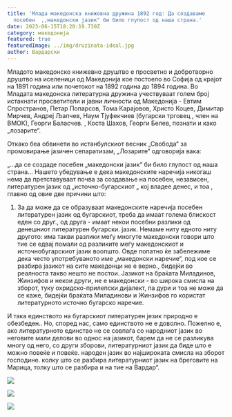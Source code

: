 ```yaml
---
title: 'Млада македонска книжовна дружина 1892 год: Да создаваме
  посебен  ,,македонски јазик" би било глупост од наша страна.'
date: 2023-06-15T18:20:19.730Z
category: македонија
featured: true
featuredImage: ../img/druzinata-ideal.jpg
author: Вардарски
---
```

Младото македонско книжевно друштво е просветно и добротворно друштво на иселеници од Македонија кое постоело во Софија од крајот на 1891 година или почетокот на 1892 година до 1894 година.
Во Младата македонска литературна дружина учествуваат голем број истакнати просветители и јавни личности од Македонија - Евтим Спространов, Петар Попарсов, Тома Карајовов, Христо Коцев, Димитар Мирчев, Андреј Љапчев, Наум Тјуфекчиев (бугарски трговец , член на ВМОК), Георги Баласчев. , Коста Шахов, Георги Белев, познати и како „лозарите“.

Откако беа обвинети во истанбулскиот весник „Свобода“ за промовирање јазичен сепаратизам, „Лозарите“ одговорија вака:

„...да се создаде посебен „македонски јазик“ би било глупост од наша страна... Нашето убедување е дека македонските наречија никогаш нема да претставуваат почва за создавање на посебен, независен, литературен јазик од „источно-бугарскиот „ кој владее денес, и тоа , главно од овие две причини што:

1. За да може да се образуваат македонските наречија посебен литературен јазик од бугарскиот, треба да имаат голема блискост еден со друг., од друга - имаат некои посебни разлики од денешниот литературен бугарски. јазик. Немаме ниту едното ниту другото: има такви разлики меѓу многуте македонски говори што тие се едвај помали од разликите меѓу македонскиот и источнобугарскиот јазик воопшто. Овде попатно ќе забележиме дека често употребуваното име „македонски наречие“, под кое се разбира јазикот на сите македонци не е верно., бидејќи во реалноста такво нешто не постои. Јазикот на браќата Миладинов, Жинзифов и некои други, не е македонски - во широка смисла на зборот, туку охридско-прилепски дијалект, па дури и тоа не може да се каже, бидејќи браќата Миладинови и Жинзифов го користат литературното источно бугарско наречие.

И така единството на бугарскиот литературен језик природно е обезбеден.. Но, според нас, само единството не е доволно. Пожелно е, ако литературното единство не се совпаѓа со народниот јазик во неговите мали делови во однос на јазикот, барем да не се разликува многу од него, со други зборови, литературниот јазик да биде што е можно повеќе и повеќе. народен јазик во најшироката смисла на зборот господине. колку што се разбира литературниот јазик на бреговите на Марица, толку што се разбира и на тие на Вардар“.

![](../img/lozarite_za_bylgarskia_jazik_page-0001.jpg)

![](../img/lozarite_za_bylgarskia_jazik_page-0002.jpg)

![](../img/lozarite_za_bylgarskia_jazik_page-0003.jpg)